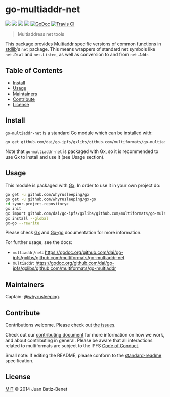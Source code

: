 # go-multiaddr-net

[![](https://img.shields.io/badge/made%20by-Protocol%20Labs-blue.svg?style=flat-square)](http://ipn.io)
[![](https://img.shields.io/badge/project-multiformats-blue.svg?style=flat-square)](https://github.com/dai/go-ipfs/gxlibs/github.com/multiformats/multiformats)
[![](https://img.shields.io/badge/freenode-%23ipfs-blue.svg?style=flat-square)](https://webchat.freenode.net/?channels=%23ipfs)
[![](https://img.shields.io/badge/readme%20style-standard-brightgreen.svg?style=flat-square)](https://github.com/RichardLitt/standard-readme)
[![GoDoc](https://godoc.org/github.com/dai/go-ipfs/gxlibs/github.com/multiformats/go-multiaddr-net?status.svg)](https://godoc.org/github.com/dai/go-ipfs/gxlibs/github.com/multiformats/go-multiaddr-net)
[![Travis CI](https://img.shields.io/travis/multiformats/go-multiaddr-net.svg?style=flat-square&branch=master)](https://travis-ci.org/multiformats/go-multiaddr-net)

<!---[![codecov.io](https://img.shields.io/codecov/c/github/multiformats/go-multiaddr-net.svg?style=flat-square&branch=master)](https://codecov.io/github/multiformats/go-multiaddr-net?branch=master)--->

> Multiaddress net tools

This package provides [Multiaddr](https://github.com/dai/go-ipfs/gxlibs/github.com/multiformats/go-multiaddr) specific versions of common functions in [stdlib](https://github.com/golang/go/tree/master/src)'s `net` package. This means wrappers of standard net symbols like `net.Dial` and `net.Listen`, as well
as conversion to and from `net.Addr`.

## Table of Contents

- [Install](#install)
- [Usage](#usage)
- [Maintainers](#maintainers)
- [Contribute](#contribute)
- [License](#license)

## Install

`go-multiaddr-net` is a standard Go module which can be installed with:

```sh
go get github.com/dai/go-ipfs/gxlibs/github.com/multiformats/go-multiaddr-net
```

Note that `go-multiaddr-net` is packaged with Gx, so it is recommended to use Gx to install and use it (see Usage section).


## Usage

This module is packaged with [Gx](https://github.com/whyrusleeping/gx). In order to use it in your own project do:

```sh
go get -u github.com/whyrusleeping/gx
go get -u github.com/whyrusleeping/gx-go
cd <your-project-repository>
gx init
gx import github.com/dai/go-ipfs/gxlibs/github.com/multiformats/go-multiaddr-net
gx install --global
gx-go --rewrite
```

Please check [Gx](https://github.com/whyrusleeping/gx) and [Gx-go](https://github.com/whyrusleeping/gx-go) documentation for more information.

For further usage, see the docs:

- `multiaddr/net`: https://godoc.org/github.com/dai/go-ipfs/gxlibs/github.com/multiformats/go-multiaddr-net
- `multiaddr`: https://godoc.org/github.com/dai/go-ipfs/gxlibs/github.com/multiformats/go-multiaddr

## Maintainers

Captain: [@whyrusleeping](https://github.com/whyrusleeping).

## Contribute

Contributions welcome. Please check out [the issues](https://github.com/dai/go-ipfs/gxlibs/github.com/multiformats/go-multiaddr-net/issues).

Check out our [contributing document](https://github.com/dai/go-ipfs/gxlibs/github.com/multiformats/multiformats/blob/master/contributing.md) for more information on how we work, and about contributing in general. Please be aware that all interactions related to multiformats are subject to the IPFS [Code of Conduct](https://github.com/ipfs/community/blob/master/code-of-conduct.md).

Small note: If editing the README, please conform to the [standard-readme](https://github.com/RichardLitt/standard-readme) specification.

## License

[MIT](LICENSE) © 2014 Juan Batiz-Benet
